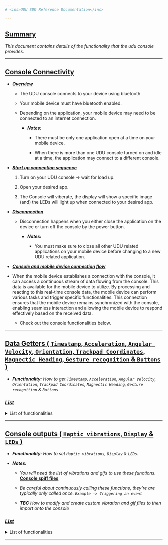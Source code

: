 ```yaml
---
# <ins>UDU SDK Reference Documentation</ins>

---
```


## <ins>Summary</ins>

*This document contains details of the functionality that the udu console provides.*

---


## <ins>Console Connectivity</ins>



* <ins>***Overview***</ins>
  * The UDU console connects to your device using bluetooth.
  
  * Your mobile device must have bluetooth enabled.
  
  * Depending on the application, your mobile device may need to be connected to an internet connection.

    * ***Notes:***
    
        *  There must be only one application open at a time on your mobile device.
        
        *  When there is more than one UDU console turned on and idle at a time, the application may connect to a different console.


* <ins>***Start up connection sequence***</ins>
  1. Turn on your UDU console -> wait for load up.
  
  2. Open your desired app.
  
  3. The Console will viberate, the display will show a specific image (and) the LEDs will light up when connected to your desired app.
  


* <ins>***Disconnection***</ins>
  * Disconnection happens when you either close the application on the device or turn off the console by the power button.
  
    * ***Notes:*** 
    
      * You must make sure to close all other UDU related applications on your mobile device before changing to a new UDU related application.
   
   
   
* <ins>***Console and mobile device connection flow***</ins>

* When the mobile device establishes a connection with the console, it can access a continuous stream of data flowing from the console. This data is available for the mobile device to utilize. By processing and reacting to this real-time console data, the mobile device can perform various tasks and trigger specific functionalities. This connection ensures that the mobile device remains synchronized with the console, enabling seamless interaction and allowing the mobile device to respond effectively based on the received data.
  
    * Check out the console functionalities below.


---


## <ins>Data Getters ( `Timestamp`, `Acceleration`, `Angular Velocity`, `Orientation`, `Trackpad Coordinates`, `Magnectic Heading`, `Gesture recognition` & `Buttons` )</ins>


* ***Functionality**: How to get `Timestamp`, `Acceleration`, `Angular Velocity`, `Orientation`, `Trackpad Coordinates`, `Magnectic Heading`, `Gesture recognition` & `Buttons`*



### ***<ins>List</ins>***
<details>
  <summary>List of functionalities</summary>
 
 
---
 
  
<details>
<summary>GetTimestamps</summary>
   
### GetTimestamp
 
##### Description
 
 *GetTimestamp() is used to retrieve the current timestamp or the current system time.*
 *Helpful for calculating, measuring specific events that occur and for debugging.*
 
 ##### Properties
 
 `GetTimestamp() -> long`

##### Example Usage
 
 ```Csharp
        private long timeStamp;

        void Update()
        {
            // If the console is connected
            if (UDUGetters.IsConsoleConnected() == true)
            {
                timeStamp = UDUGetters.GetTimestamp();
                Debug.Log("Timestamp: " + timeStamp);
            }
        }
```
</details>
 
 
---
 

 <details>
 <summary>GetAcceleration</summary>
  
### GetAcceleration
 
##### Description

*GetAcceleration get the IMU acceleration as a Vector3.*
 
##### Properties

`GetAcceleration() -> Vector3`
 
`GetAcceleration().x -> float`
 
`GetAcceleration().y -> float`
 
`GetAcceleration().z -> float`
 
 `GetAcceleration().magnitude -> float`

##### Example Usage

```Csharp
  void HitPlayerAboveAccelerationThreshold()
  {
     // Compare the acceleration value to a threshold
     if(UDUGetters.GetAcceleration().magnitude > 3500)
     {
        Debug.Log("PLAYER HIT");
        // Play a vibration
        UDUOutputs.SetVibrationAndStart("Fruit150.wav");
     }
  }
```
   </details>
 
 
 
---
 
 

  <details>
 <summary>GetAngularVelocity</summary>
   
### GetAngularVelocity
 
##### Description

*GetAngularVelocity get the IMU angular velocity as a Vector3. **Needs more testing***

 ##### Properties
 
`GetAngularVelocity() -> Vector3`
 
`GetAngularVelocity().x -> float`
 
`GetAngularVelocity().y -> float`
 
`GetAngularVelocity().z -> float`

##### Example Usage
 
**Not implemented yet**
```Csharp

```
   </details>
 
 
---
 
 
 <details>
 <summary>GetOrientation</summary>

### GetOrientation
 
##### Description
 
 *GetOrientation gets the console IMU's orientation.*

##### Properties
 
`GetOrientation() -> Quaternion`
 
`GetOrientation().x -> float`
 
`GetOrientation().y -> float`
 
`GetOrientation().z -> float`
 
`GetOrientation().w -> float`

##### Example Usage

```Csharp
using UnityEngine;
public class OrientationTest : MonoBehaviour
{
    Quaternion deviceOrientation;
    private const float sqrthalf = 0.707106781186548f;

    void Update()
    {
        deviceOrientation.x = UDUGetters.GetOrientation().x;
        deviceOrientation.y = UDUGetters.GetOrientation().y;
        deviceOrientation.z = UDUGetters.GetOrientation().z;
        deviceOrientation.w = UDUGetters.GetOrientation().w;

        deviceOrientation = new Quaternion(0, sqrthalf, -sqrthalf, 0) * deviceOrientation;

        transform.rotation = deviceOrientation;
    }
}
```
</details>
 
 
---
 
 
  <details>
 <summary>GetTrackpadCoordinates</summary>

### GetTrackpadCoordinates
 
##### Description

 *Returns the trackpad coordinates from the console. When touching the trackpad it returns values (x,y,z) otherwise it returns '0'.*
 
##### Properties
 
`GetTrackpadCoordinates() -> Vector3`
 
`GetTrackpadCoordinates().x -> float`
 
`GetTrackpadCoordinates().y -> float`
 
`GetTrackpadCoordinates().z -> float`

##### Example Usage

```Csharp
 private void GetConsoleData()
 {
     if (UDUGetters.IsConsoleConnected() == true)
     {
         trackpadX = UDUGetters.GetTrackpadCoordinates().x;
         trackpadY = UDUGetters.GetTrackpadCoordinates().y;
         trackpadZ = UDUGetters.GetTrackpadCoordinates().z;
     }
 }
 
// updating characters movement
void CharacterMove()
{
  // check that trackpad values are not '0'
  if (trackpadX != 0 || trackpadY != 0)
   {
       // divide the trackpad into quadrant that will be use to move in four directions
       if (trackpadX > 600f && trackpadY > 550f && trackpadY < 850f) // up
       {
           transform.position = transform.position + new Vector3(0f, 2f * Time.deltaTime, 0f);
       }
       else if (trackpadX < 600f && trackpadY > 550f && trackpadY < 850f) // down
       {
           transform.position = transform.position + new Vector3(0f, -2f * Time.deltaTime, 0f);
       }
       else if (trackpadY > 600f && trackpadX > 750f && trackpadX < 1300f) // right
       {
           transform.position = transform.position + new Vector3(2f * Time.deltaTime, 0f, 0f);
       }
       else if (trackpadY < 600f && trackpadX > 750f && trackpadX < 1300f) // left
       {
           transform.position = transform.position + new Vector3(-2f * Time.deltaTime, 0f, 0f);
       }
   } 
}
```
</details>
   
   
---  
 
 <details>
 <summary>GetMagneticHeading</summary>
  
### GetMagneticHeading
  
##### Description

*GetMagneticHeading returns a float.*
  
 ##### Properties
`GetMagneticHeading() -> float`

##### Example Usage

```Csharp
void Start()
{
  // set initial rotation
  initialRotation = UDUGetters.GetMagneticHeading();
}
  
void Update()
{
  // move player forward
  playerObject.transform.Translate(Vector3.forward * Time.deltaTime * playerObject.speed, Space.Self);
  
  // set/store magneticheading 
  float zRotation = UDUGetters.GetMagneticHeading();

  // Offset by the inital rotation
  zRotation -= initialRotation;

  // Ensuring that zRotation is between 0 and 360
  zRotation = Mathf.Repeat(zRotation, 360); 
  
  // lock rotation
  if (zRotation > 30 && zRotation < 180)
  {
      zRotation = 30;
  }
  if (zRotation < 330 && zRotation >= 180)
  {
      zRotation = 330;
  }
  
  // rotate player side to side accordingly 
  playerObject.transform.Rotate(Vector3.up, zRotation, Space.Self);
  playerObject.transform.eulerAngles = Vector3.up * zRotation;
}
```
</details>

   
---

   

<details>
<summary>SubscribeToButtons</summary>
 
* ### SubscribeToButtons
 
#### Description

*Subscribe to the console's trigger button and the squeeze button. The event system is pre defined so all you simply have to do is subscribe to the event.*
 
### Properties

`EventsSystemHandler.Instance.onTriggerPressTriggerButton += *CustomFunction*`
 
`EventsSystemHandler.Instance.onTriggerPressTriggerButton += *CustomFunction*`
 
`EventsSystemHandler.Instance.onTriggerPressTriggerButton += *CustomFunction*`
 
`EventsSystemHandler.Instance.onTriggerPressTriggerButton += *CustomFunction*`
 
`EventsSystemHandler.Instance.onTriggerPressTriggerButton -= *CustomFunction*`
 
`EventsSystemHandler.Instance.onTriggerPressTriggerButton -= *CustomFunction*`
 
`EventsSystemHandler.Instance.onTriggerPressTriggerButton -= *CustomFunction*`
 
`EventsSystemHandler.Instance.onTriggerPressTriggerButton -= *CustomFunction*`

#### Example Usage
```Csharp
private void Start()
{
  // subscribed to the trigger button pressed event
  EventsSystemHandler.Instance.onTriggerPressTriggerButton += TriggerButtonPressed;
 
  // subscribed to the trigger button pressed event
  EventsSystemHandler.Instance.onTriggerReleaseTriggerButton += TriggerButtonReleased;
 
  // subscribed to the trigger button pressed event
  EventsSystemHandler.Instance.onTriggerPressSqueezeButton += SqueezeButtonPressed;
 
  // subscribed to the trigger button pressed event
  EventsSystemHandler.Instance.onTriggerReleaseSqueezeButton += SqueezeButtonReleased;
}
 
public void TriggerButtonPressed()
{
    // Do something when the trigger button is pressed.
}
 
public void TriggerButtonReleased()
{
    // Do something when the trigger button is released.
}
 
public void SqueezeButtonPressed()
{
    // Do something when the squeeze button is pressed.
}
 
public void SqueezeButtonReleased()
{
    // Do something when the squeeze button is released.
}

// If you want to unsubscribe from the events
private void OnDestroy()
{
  EventsSystemHandler.Instance.onTriggerPressTriggerButton -= TriggerButtonPressed;

  EventsSystemHandler.Instance.onTriggerReleaseTriggerButton -= TriggerButtonReleased;
 
  EventsSystemHandler.Instance.onTriggerPressSqueezeButton -= SqueezeButtonPressed;

  EventsSystemHandler.Instance.onTriggerReleaseSqueezeButton -= SqueezeButtonReleased;
}
```
</details>
    </details>
   
---  
   
   
## <ins>Console outputs ( `Haptic vibrations`, `Display` & `LEDs` )</ins>

* ***Functionality**: How to set `Haptic vibrations`, `Display` & `LEDs`.*
   
* ***Notes:*** 
  * *You will need the list of vibrations and gifs to use these functions.* **[Console spiff files](https://github.com/udu-games/Console-Spiffs)**
   
  * *Be careful about continuously calling these functions, they're are typically only called once. `Example -> Triggering an event`*
   
  * ***TBC*** *How to modify and create custom vibration and gif files to then import onto the console*
   
   
   
   
### ***<ins>List</ins>***
<details>
<summary>List of functionalities</summary>

 
---
 
* ### <ins>Haptic Vibrations</ins>
 
<details>
<summary>SetVibrationAndStart</summary>
 
* ### SetVibrationAndStart
 
#### Description

*Call this function when you want to set and also start the vibration.*
 
### Properties

`SetVibrationAndStart(string vibrationName) -> string`

#### Example Usage
```Csharp
public void GunEffect()
{
  // When gun fires - do effects
  UDUOutputs.SetVibrationAndStart("1911_gunshot_short.wav");
}
```
</details>
 
 
 
 
 <details>
 <summary>StartVibration</summary>
  
#### Description

*Call this function if just want start the vibration that has already been previously set.*
  
* ### StartVibration

`StartVibration() -> _`

#### Example Usage
```csharp
private void TriggerThisEvent()
{
  UDUOutputs.StartVibration();
}
```
</details>

 
 
 
 <details>
 <summary>SetVibration</summary>
   
### SetVibration
  
#### Description

*This function is usually called when you only want to set the vibration and not start it.*
 
 #### Properties
  
`SetVibration(string filename) -> string`

#### Example Usage
```csharp
private void SetASpecificVibration()
{
  UDUOutputs.SetVibration("Fruit150.wav");
}
```
</details>
 
---
 

* ### <ins>LEDs</ins>
 
 
<details>
<summary>SetLEDOff</summary>
 
### SetLEDOff
 
#### Description

*This function is called when you want to set the console leds off.*

#### Properties

`SetLEDOff() -> _`

#### Example Usage
```csharp
private void TurnOffLEDs()
{
  UDUOutputs.SetLEDOff();
}
```
</details>
 
 
 
   <details>
 <summary>SetLEDFlashingColor</summary>
 
### SetLEDFlashingColor
    
#### Description

*This function is called when you want to set the leds to flash a specific color. This function parameters are (Color color, int brightness, short flashingInterval, int durationInSeconds).*
    
#### Properties
`SetLEDFlashingColor(Color color, short flashingInterval, int durationInSeconds) -> Color, int, short, int`

#### Example Usage
```csharp
private void SetLEDFlashingColor()
{
    UDUOutputs.SetLEDFlashingColor(Color.red, 20, 5);
}
```
</details>

 
 
 
<details>
<summary>SetLEDConstantColor</summary>
 
### SetLEDConstantColor  

#### Description

*This function is called when you want to set the LED color and also keep it LEDs switched on.*
 
 #### Properties
 
`SetLEDConstantColor(Color color) -> Color, int`

#### Example Usage
```csharp
private void SetLEDConstantColor()
{
    UDUOutputs.SetLEDConstantColor(Color.red);
}
```
 </details>
 
---

 * ### <ins>Display</ins>

 
 <details>
<summary>SetDisplayFile</summary>  
 
### SetDisplayFile
 
#### Description

*This function is called when you want to set the console display to a specific image and display it.*
  
**To set a specific file, you will need the specific name.***

#### Properties
 
`SetDisplayFile(string filename) -> string`

#### Example Usage

```csharp
private void SetTheConsoleDisplay()
{
    UDUOutputs.SetDisplayFile("intro.gif");
}
```
 </details>


---

   
   
* ### <ins>Multi Functionality</ins>
 
 
 
<details>
<summary>StartVibrationAndLEDs</summary>  
 
### StartVibrationAndLEDs
 
#### Description

*This function is called when you want to set and start a specific vibration file and also set the LEDs.*
 
**To set a specific file, you will need the specific name.***

#### Properties
 
`StartVibrationAndLEDs(string filename, Color color) -> string, Color`

#### Example Usage

```csharp
private void StartVibrationAndLEDs()
{
    UDUOutputs.StartVibrationAndLEDs("CH.wav", Color.blue);
}
```
</details>


 
 <details>
<summary>SetImageVibrationAndLED</summary>  
 
### SetImageVibrationAndLED
 
#### Description

***Note*** *May cause output issues, may need more testing*

*This function is called when you want to set the console display to a specific image and display it, set and start a specific vibration file and also set the LEDs.*
  
**To set a specific file, you will need the specific name.***

#### Properties
 
`SetImageVibrationAndLED(string imageName, string vibrationName, Color color) -> string, string, Color`

#### Example Usage

```csharp
private void SetImageVibrationAndLED()
{
    UDUOutputs.SetImageVibrationAndLED("slush.gif", "Fruit150.wav", Color.cyan);
}
```
</details>

 
 
  <details>
<summary>SetImageAndLEDs</summary>  
 
### SetImageAndLEDs
 
#### Description

*This function is called when you want to set the console display to a specific image and display it and also set the LEDs.*
   
**To set a specific file, you will need the specific name.***

#### Properties
 
`SetImageAndLEDs(string imageName, Color color) -> string, Color`

#### Example Usage

```csharp
private void SetImageVibrationAndLED()
{
    UDUOutputs.SetImageAndLEDs("strawberry.gif", Color.yellow);
}
```
</details>
 
 
 
 
<details>
<summary>StartVibrationAndSetImage</summary>  
 
### StartVibrationAndSetImage
 
#### Description

*This function is called when you want to set the console display to a specific image and display it and also set and start a specific vibration file.*
   
**To set a specific file, you will need the specific name.***

#### Properties
 
`StartVibrationAndSetImage(string vibrationName, string imageName) -> string, string`

#### Example Usage

```csharp
private void SetImageVibrationAndLED()
{
    UDUOutputs.StartVibrationAndSetImage("Fruit150.wav", "strawberry.gif");
}
```
</details>
 
 
---

</details>
   

   
---
